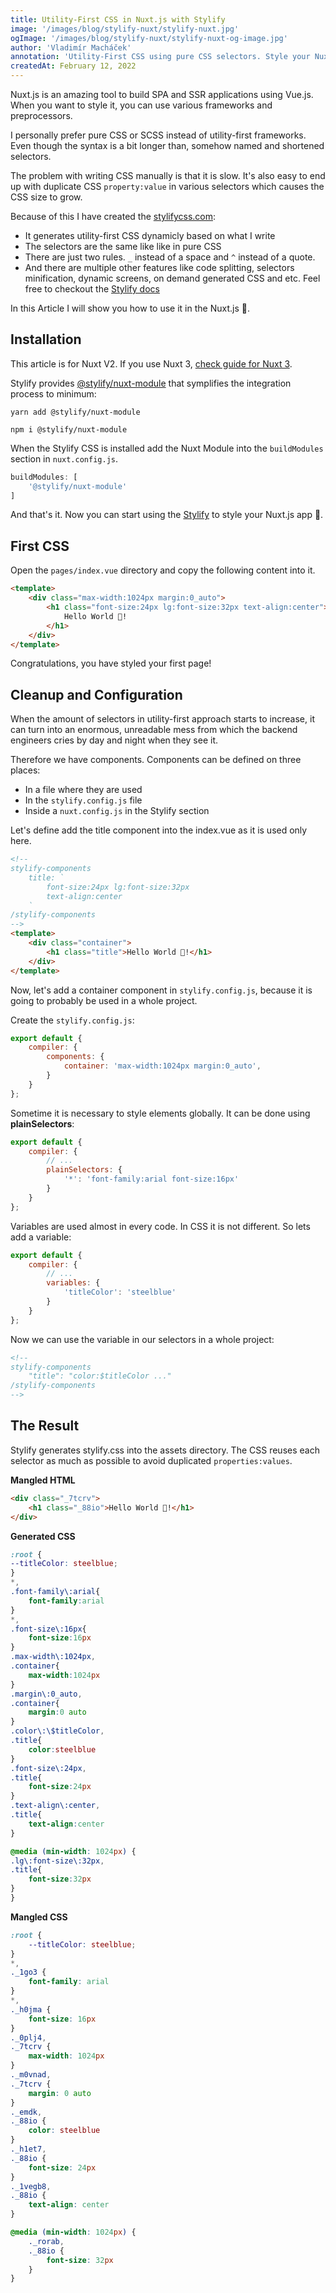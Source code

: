 ```yaml
---
title: Utility-First CSS in Nuxt.js with Stylify
image: '/images/blog/stylify-nuxt/stylify-nuxt.jpg'
ogImage: '/images/blog/stylify-nuxt/stylify-nuxt-og-image.jpg'
author: 'Vladimír Macháček'
annotation: 'Utility-First CSS using pure CSS selectors. Style your Nuxt.js app quickly, seamlessly and without thinking.'
createdAt: February 12, 2022
---
```


Nuxt.js is an amazing tool to build SPA and SSR applications using Vue.js.
When you want to style it, you can use various frameworks and preprocessors.

I personally prefer pure CSS or SCSS instead of utility-first frameworks. Even though the syntax is a bit longer than, somehow named and shortened selectors.

The problem with writing CSS manually is that it is slow. It's also easy to end up with duplicate CSS `property:value` in various selectors which causes the CSS size to grow.

Because of this I have created the [stylifycss.com](https://stylifycss.com):
- It generates utility-first CSS dynamicly based on what I write
- The selectors are the same like like in pure CSS
- There are just two rules. `_` instead of a space and `^` instead of a quote.
- And there are multiple other features like code splitting, selectors minification, dynamic screens, on demand generated CSS and etc. Feel free to checkout the [Stylify docs](https://stylifycss.com)

In this Article I will show you how to use it in the Nuxt.js 🤟.

## Installation

This article is for Nuxt V2. If you use Nuxt 3, [check guide for Nuxt 3](https://stylifycss.com/docs/integrations/nuxtjs#how-to-integrate-stylify-css-into-the-nuxtjs-v3).

Stylify provides [@stylify/nuxt-module](https://stylifycss.com/docs/nuxt-module) that symplifies the integration process to minimum:

```
yarn add @stylify/nuxt-module

npm i @stylify/nuxt-module
```

When the Stylify CSS is installed add the Nuxt Module into the `buildModules` section in `nuxt.config.js`.
```js
buildModules: [
	'@stylify/nuxt-module'
]
```

And that's it. Now you can start using the [Stylify](https://stylifycss.com) to style your Nuxt.js app 🤩.

## First CSS

Open the `pages/index.vue` directory and copy the following content into it.

```html
<template>
	<div class="max-width:1024px margin:0_auto">
		<h1 class="font-size:24px lg:font-size:32px text-align:center">
			Hello World 🥳!
		</h1>
	</div>
</template>
```

Congratulations, you have styled your first page!

## Cleanup and Configuration

When the amount of selectors in utility-first approach starts to increase, it can turn into an enormous, unreadable mess from which the backend engineers cries by day and night when they see it.

Therefore we have components. Components can be defined on three places:
- In a file where they are used
- In the `stylify.config.js` file
- Inside a `nuxt.config.js` in the Stylify section

Let's define add the title component into the index.vue as it is used only here.

```html
<!--
stylify-components
	title: `
		font-size:24px lg:font-size:32px
		text-align:center
	`
/stylify-components
-->
<template>
	<div class="container">
		<h1 class="title">Hello World 🥳!</h1>
	</div>
</template>
```

Now, let's add a container component in `stylify.config.js`, because it is going to probably be used in a whole project.

Create the `stylify.config.js`:

```js
export default {
	compiler: {
		components: {
			container: 'max-width:1024px margin:0_auto',
		}
	}
};
```

Sometime it is necessary to style elements globally. It can be done using **plainSelectors**:

```js
export default {
	compiler: {
		// ...
		plainSelectors: {
			'*': 'font-family:arial font-size:16px'
		}
	}
};
```

Variables are used almost in every code. In CSS it is not different. So lets add a variable:

```js
export default {
	compiler: {
		// ...
		variables: {
			'titleColor': 'steelblue'
		}
	}
};
```

Now we can use the variable in our selectors in a whole project:

```html
<!--
stylify-components
	"title": "color:$titleColor ..."
/stylify-components
-->
```

## The Result

Stylify generates stylify.css into the assets directory. The CSS reuses each selector as much as possible to avoid duplicated `properties:values`.


**Mangled HTML**
```html
<div class="_7tcrv">
	<h1 class="_88io">Hello World 🥳!</h1>
</div>
```

**Generated CSS**
```css
:root {
--titleColor: steelblue;
}
*,
.font-family\:arial{
	font-family:arial
}
*,
.font-size\:16px{
	font-size:16px
}
.max-width\:1024px,
.container{
	max-width:1024px
}
.margin\:0_auto,
.container{
	margin:0 auto
}
.color\:\$titleColor,
.title{
	color:steelblue
}
.font-size\:24px,
.title{
	font-size:24px
}
.text-align\:center,
.title{
	text-align:center
}

@media (min-width: 1024px) {
.lg\:font-size\:32px,
.title{
	font-size:32px
}
}
```

**Mangled CSS**
```css
:root {
	--titleColor: steelblue;
}
*,
._1go3 {
	font-family: arial
}
*,
._h0jma {
	font-size: 16px
}
._0plj4,
._7tcrv {
	max-width: 1024px
}
._m0vnad,
._7tcrv {
	margin: 0 auto
}
._emdk,
._88io {
	color: steelblue
}
._h1et7,
._88io {
	font-size: 24px
}
._1vegb8,
._88io {
	text-align: center
}

@media (min-width: 1024px) {
	._rorab,
	._88io {
		font-size: 32px
	}
}
```
